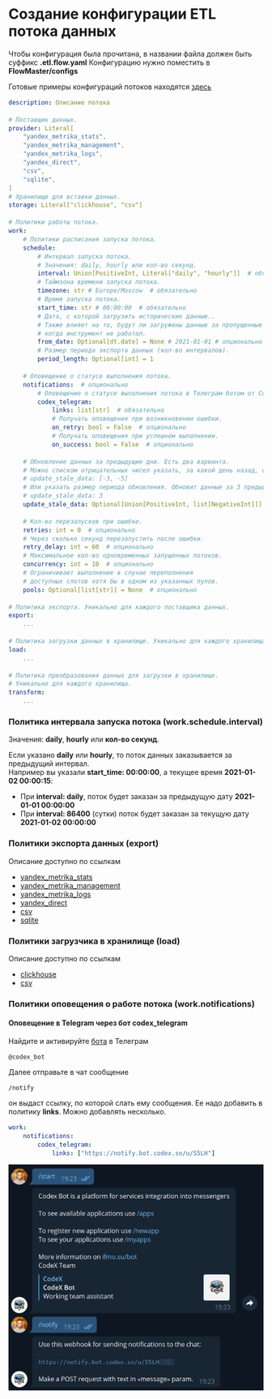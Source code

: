 # Создание конфигурации ETL потока данных

Чтобы конфигурация была прочитана, в названии файла должен быть суффикс **.etl.flow.yaml**
Конфигурацию нужно поместить в **FlowMaster/configs**

Готовые примеры конфигураций потоков находятся [здесь](../../../examples/etl/)

```yaml
description: Описание потока

# Поставщик данных.
provider: Literal[
    "yandex_metrika_stats",
    "yandex_metrika_management",
    "yandex_metrika_logs",
    "yandex_direct",
    "csv",
    "sqlite",
]
# Хранилище для вставки данных.
storage: Literal["clickhouse", "csv"]

# Политики работы потока.
work:
    # Политики расписания запуска потока.
    schedule:
        # Интервал запуска потока.
        # Значения: daily, hourly или кол-во секунд.
        interval: Union[PositiveInt, Literal["daily", "hourly"]]  # обязательно
        # Таймзона времени запуска потока.
        timezone: str # Europe/Moscow  # обязательно
        # Время запуска потока.
        start_time: str # 00:00:00  # обязательно
        # Дата, с которой загрузить исторические данные..
        # Также влияет на то, будут ли загружены данные за пропущенные прошедшие дни, 
        # когда инструмент не работал.
        from_date: Optional[dt.date] = None # 2021-01-01 # опционально
        # Размер периода экспорта данных (кол-во интервалов).
        period_length: Optional[int] = 1

    # Оповещение о статусе выполнения потока.
    notifications:  # опционально
        # Оповещение о статусе выполнения потока в Телеграм ботом от Codex.
        codex_telegram:
            links: list[str]  # обязательно
            # Получать оповещения при возникновении ошибки.
            on_retry: bool = False  # опционально
            # Получать оповещения при успешном выполнении.
            on_success: bool = False  # опционально

    # Обновление данных за предыдущие дни. Есть два варианта.
    # Можно списком отрицательных чисел указать, за какой день назад, обновить данные.
    # update_stale_data: [-3, -5]
    # Или указать размер периода обновления. Обновит данные за 3 предыдущих дня.
    # update_stale_data: 3
    update_stale_data: Optional[Union[PositiveInt, list[NegativeInt]]] = None  # опционально

    # Кол-во перезапусков при ошибке.
    retries: int = 0  # опционально
    # Через сколько секунд перезапустить после ошибки.
    retry_delay: int = 60  # опционально
    # Максимальное кол-во одновременных запущенных потоков.
    concurrency: int = 10  # опционально
    # Ограничивает выполнение в случае переполнения 
    # доступных слотов хотя бы в одном из указанных пулов.
    pools: Optional[list[str]] = None  # опционально

# Политика экспорта. Уникально для каждого поставщика данных.
export:
    ...

# Политика загрузки данных в хранилище. Уникально для каждого хранилища.
load:
    ...

# Политика преобразования данных для загрузки в хранилище. 
# Уникально для каждого хранилища.
transform:
    ...
```


### Политика интервала запуска потока (work.schedule.interval)

Значения: **daily**, **hourly** или **кол-во секунд**.

Если указано **daily** или **hourly**, то поток данных заказывается за предыдущий интервал.\
Например вы указали **start_time: 00:00:00**, а текущее время **2021-01-02 00:00:15**:
- При **interval: daily**, поток будет заказан за предыдущую дату **2021-01-01 00:00:00**
- При **interval: 86400** (сутки) поток будет заказан за текущую дату **2021-01-02 00:00:00**

### Политики экспорта данных (export)
Описание доступно по ссылкам
- [yandex_metrika_stats](yandex_metrika_stats.md)
- [yandex_metrika_management](yandex_metrika_management.md)
- [yandex_metrika_logs](yandex_metrika_logs.md)
- [yandex_direct](yandex_direct.md)
- [csv](provider-csv.md)
- [sqlite](provider-sqlite.md)


### Политики загрузчика в хранилище (load)
Описание доступно по ссылкам
- [clickhouse](clickhouse.md)
- [csv](loader-csv.md)


### Политики оповещения о работе потока (work.notifications)
#### Оповещение в Telegram через бот codex_telegram

Найдите и активируйте [бота](https://t.me/codex_bot) в Телеграм

    @codex_bot

Далее отправьте в чат сообщение

    /notify

он выдаст ссылку, по которой слать ему сообщения.
Ее надо добавить в политику **links**. Можно добавлять несколько.
```yaml
work:
    notifications:
        codex_telegram:
            links: ["https://notify.bot.codex.so/u/S5LH"]
```

![codex_telegram_notifications](../../img/codex_telegram_notifications.png)
